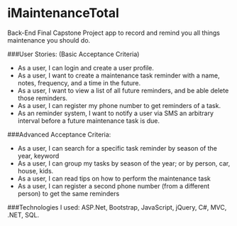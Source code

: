 # iMaintenanceTotal

Back-End Final Capstone Project app to record and remind you all things maintenance you should do.

###User Stories: (Basic Acceptance Criteria)
* As a user, I can login and create a user profile.
* As a user, I want to create a maintenance task reminder with a name, notes, frequency, and a time in the future. 
* As a user, I want to view a list of all future reminders, and be able delete those reminders.
* As a user, I can register my phone number to get reminders of a task.
* As an reminder system, I want to notify a user via SMS an arbitrary interval before a future maintenance task is due.


###Advanced Acceptance Criteria:
* As a user, I can search for a specific task reminder by season of the year, keyword
* As a user, I can group my tasks by season of the year; or by person, car, house, kids.
* As a user, I can read tips on how to perform the maintenance task
* As a user, I can register a second phone number (from a different person) to get the same reminders

###Technologies I used:
ASP.Net, Bootstrap, JavaScript, jQuery, C#, MVC, .NET, SQL.
